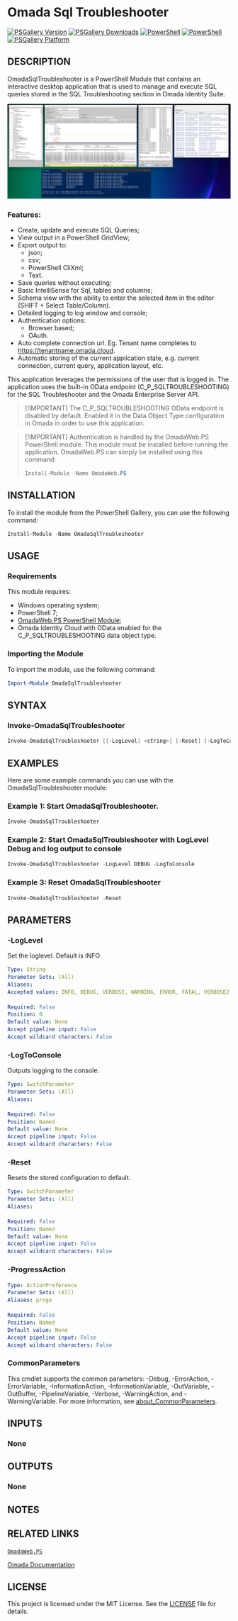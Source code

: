 # Omada Sql Troubleshooter
[![PSGallery Version](https://img.shields.io/powershellgallery/v/OmadaSqlTroubleshooter.svg?style=flat&logo=powershell&label=PSGallery%20Version)](https://www.powershellgallery.com/packages/OmadaSqlTroubleshooter) [![PSGallery Downloads](https://img.shields.io/powershellgallery/dt/OmadaSqlTroubleshooter.svg?style=flat&logo=powershell&label=PSGallery%20Downloads)](https://www.powershellgallery.com/packages/OmadaSqlTroubleshooter) [![PowerShell](https://img.shields.io/badge/PowerShell-5.1-blue?style=flat&logo=powershell)](https://www.powershellgallery.com/packages/OmadaSqlTroubleshooter) [![PowerShell](https://img.shields.io/badge/PowerShell-7-darkblue?style=flat&logo=powershell)](https://www.powershellgallery.com/packages/OmadaSqlTroubleshooter) [![PSGallery Platform](https://img.shields.io/powershellgallery/p/OmadaSqlTroubleshooter.svg?style=flat&logo=powershell&label=PSGallery%20Platform)](https://www.powershellgallery.com/packages/OmadaSqlTroubleshooter)

## DESCRIPTION

OmadaSqlTroubleshooter is a PowerShell Module that contains an interactive desktop application that is used to manage and execute SQL queries stored in the SQL Troubleshooting section in Omada Identity Suite.

![OmadaSQLTroubleshooter Overview](./images/overview.png)

### Features:
- Create, update and execute SQL Queries;
- View output in a PowerShell GridView;
- Export output to:
    - json;
    - csv;
    - PowerShell CliXml;
    - Text.
- Save queries without executing;
- Basic IntelliSense for Sql, tables and columns;
- Schema view with the ability to enter the selected item in the editor (SHIFT + Select Table/Column).
- Detailed logging to log window and console;
- Authentication options:
    - Browser based;
    - OAuth.
- Auto complete connection url. Eg. Tenant name completes to https://tenantname.omada.cloud.
- Automatic storing of the current application state, e.g. current connection, current query, application layout, etc.

This application leverages the permissions of the user that is logged in. The application uses the built-in OData endpoint (C_P_SQLTROUBLESHOOTING) for the SQL Troubleshooter and the Omada Enterprise Server API.

> [!IMPORTANT] The C_P_SQLTROUBLESHOOTING OData endpoint is disabled by default. Enabled it in the Data Object Type configuration in Omada in order to use this application.

> [!IMPORTANT] Authentication is handled by the OmadaWeb.PS PowerShell module. This module must be installed before running the application. OmadaWeb.PS can simply be installed using this command:
> ```powershell
> Install-Module -Name OmadaWeb.PS
> ```

## INSTALLATION

To install the module from the PowerShell Gallery, you can use the following command:

```powershell
Install-Module -Name OmadaSqlTroubleshooter
```

## USAGE

### Requirements

This module requires:
- Windows operating system;
- PowerShell 7;
- [OmadaWeb.PS PowerShell Module](https://www.powershellgallery.com/packages/omadaweb.ps);
- Omada Identity Cloud with OData enabled for the C_P_SQLTROUBLESHOOTING data object type.

### Importing the Module

To import the module, use the following command:

```powershell
Import-Module OmadaSqlTroubleshooter
```

## SYNTAX

### Invoke-OmadaSqlTroubleshooter

```powershell
Invoke-OmadaSqlTroubleshooter [[-LogLevel] <string>] [-Reset] [-LogToConsole] [<CommonParameters>]
```

## EXAMPLES

Here are some example commands you can use with the OmadaSqlTroubleshooter module:

### Example 1: Start OmadaSqlTroubleshooter.
```powershell
Invoke-OmadaSqlTroubleshooter
```

### Example 2: Start OmadaSqlTroubleshooter with LogLevel Debug and log output to console
```powershell
Invoke-OmadaSqlTroubleshooter -LogLevel DEBUG -LogToConsole
```

### Example 3: Reset OmadaSqlTroubleshooter
```powershell
Invoke-OmadaSqlTroubleshooter -Reset
```

## PARAMETERS

### -LogLevel
Set the loglevel. Default is INFO

```yaml
Type: String
Parameter Sets: (All)
Aliases:
Accepted values: INFO, DEBUG, VERBOSE, WARNING, ERROR, FATAL, VERBOSE2

Required: False
Position: 0
Default value: None
Accept pipeline input: False
Accept wildcard characters: False
```

### -LogToConsole
Outputs logging to the console.

```yaml
Type: SwitchParameter
Parameter Sets: (All)
Aliases:

Required: False
Position: Named
Default value: None
Accept pipeline input: False
Accept wildcard characters: False
```

### -Reset
Resets the stored configuration to default.

```yaml
Type: SwitchParameter
Parameter Sets: (All)
Aliases:

Required: False
Position: Named
Default value: None
Accept pipeline input: False
Accept wildcard characters: False
```

### -ProgressAction

```yaml
Type: ActionPreference
Parameter Sets: (All)
Aliases: proga

Required: False
Position: Named
Default value: None
Accept pipeline input: False
Accept wildcard characters: False
```

### CommonParameters
This cmdlet supports the common parameters: -Debug, -ErrorAction, -ErrorVariable, -InformationAction, -InformationVariable, -OutVariable, -OutBuffer, -PipelineVariable, -Verbose, -WarningAction, and -WarningVariable. For more information, see [about_CommonParameters](http://go.microsoft.com/fwlink/?LinkID=113216).

## INPUTS

### None

## OUTPUTS

### None

## NOTES

## RELATED LINKS

[`OmadaWeb.PS`](https://github.com/Fortigi/OmadaWeb.PS)

[Omada Documentation](https://documentation.omadaidentity.com/)
## LICENSE

This project is licensed under the MIT License. See the [LICENSE](LICENSE) file for details.
